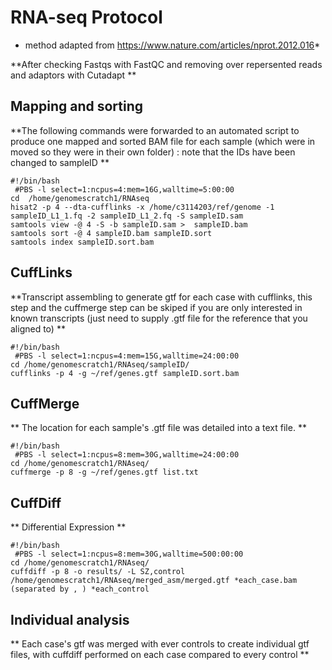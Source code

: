 # RNA-seq Protocol

* method adapted from https://www.nature.com/articles/nprot.2012.016*

**After checking Fastqs with FastQC and removing over repersented reads and adaptors with Cutadapt **


## Mapping and sorting

**The following commands were forwarded to an automated script to produce one mapped and sorted BAM file for each sample (which were in moved so they were in their own folder) : 
note that the IDs have been changed to sampleID **

```
#!/bin/bash
 #PBS -l select=1:ncpus=4:mem=16G,walltime=5:00:00
cd  /home/genomescratch1/RNAseq
hisat2 -p 4 --dta-cufflinks -x /home/c3114203/ref/genome -1  sampleID_L1_1.fq -2 sampleID_L1_2.fq -S sampleID.sam 
samtools view -@ 4 -S -b sampleID.sam >  sampleID.bam 
samtools sort -@ 4 sampleID.bam sampleID.sort
samtools index sampleID.sort.bam
```

## CuffLinks

**Transcript assembling to generate gtf for each case with cufflinks, this step and the cuffmerge step can be skiped if you are only interested in known transcripts (just need to supply .gtf file for the reference that you aligned to) **

```
#!/bin/bash
 #PBS -l select=1:ncpus=4:mem=15G,walltime=24:00:00
cd /home/genomescratch1/RNAseq/sampleID/
cufflinks -p 4 -g ~/ref/genes.gtf sampleID.sort.bam
```

## CuffMerge

** The location for each sample's .gtf file was detailed into a text file. **

```
#!/bin/bash
 #PBS -l select=1:ncpus=8:mem=30G,walltime=24:00:00
cd /home/genomescratch1/RNAseq/
cuffmerge -p 8 -g ~/ref/genes.gtf list.txt
```

## CuffDiff

** Differential Expression **

```
#!/bin/bash
 #PBS -l select=1:ncpus=8:mem=30G,walltime=500:00:00
cd /home/genomescratch1/RNAseq/
cuffdiff -p 8 -o results/ -L SZ,control /home/genomescratch1/RNAseq/merged_asm/merged.gtf *each_case.bam (separated by , ) *each_control
```

## Individual analysis

** Each case's gtf was merged with ever controls to create individual gtf files, with cuffdiff performed on each case compared to every control **











